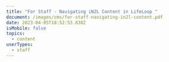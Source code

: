 ```yaml
---
title: "For Staff - Navigating iN2L Content in LifeLoop "
document: /images/cms/for-staff-navigating-in2l-content.pdf
date: 2023-04-05T18:52:53.038Z
isMobile: false
topics:
  - content
userTypes:
  - staff
---
```

